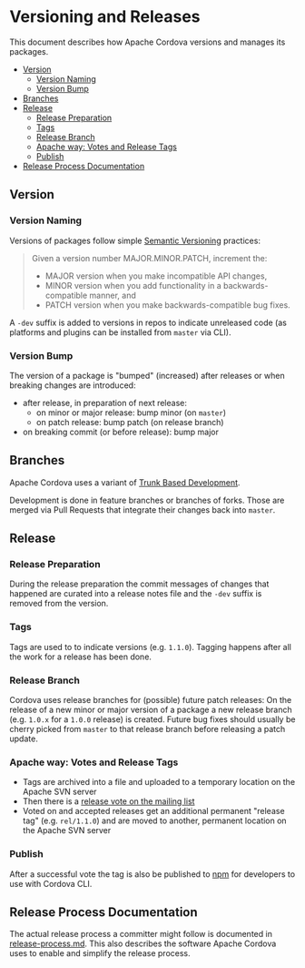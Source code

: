 # Versioning and Releases

This document describes how Apache Cordova versions and manages its packages.

- [Version](#version)
  * [Version Naming](#version-naming)
  * [Version Bump](#version-bump)
- [Branches](#branches)
- [Release](#release)
  * [Release Preparation](#release-preparation)
  * [Tags](#tags)
  * [Release Branch](#release-branch)
  * [Apache way: Votes and Release Tags](#apache-way-votes-and-release-tags)
  * [Publish](#publish)
- [Release Process Documentation](#release-process-documentation)

## Version

### Version Naming

Versions of packages follow simple [Semantic Versioning](https://semver.org/) practices:

> Given a version number MAJOR.MINOR.PATCH, increment the:
> - MAJOR version when you make incompatible API changes,
> - MINOR version when you add functionality in a backwards-compatible manner, and
> - PATCH version when you make backwards-compatible bug fixes.

A `-dev` suffix is added to versions in repos to indicate unreleased code (as platforms and plugins can be installed from `master` via CLI).

### Version Bump

The version of a package is "bumped" (increased) after releases or when breaking changes are introduced:

- after release, in preparation of next release: 
  - on minor or major release: bump minor (on `master`)
  - on patch release: bump patch (on release branch)
- on breaking commit (or before release): bump major

## Branches

Apache Cordova uses a variant of [Trunk Based Development](https://trunkbaseddevelopment.com).

Development is done in feature branches or branches of forks. Those are merged via Pull Requests that integrate their changes back into `master`.

## Release

### Release Preparation

During the release preparation the commit messages of changes that happened are curated into a release notes file and the `-dev` suffix is removed from the version.

### Tags

Tags are used to to indicate versions (e.g. `1.1.0`). Tagging happens after all the work for a release has been done.

### Release Branch

Cordova uses release branches for (possible) future patch releases: On the release of a new minor or major version of a package a new release branch (e.g. `1.0.x` for a `1.0.0` release) is created. Future bug fixes should usually be cherry picked from `master` to that release branch before releasing a patch update.

### Apache way: Votes and Release Tags

- Tags are archived into a file and uploaded to a temporary location on the Apache SVN server
- Then there is a [release vote on the mailing list](release-voting.md)
- Voted on and accepted releases get an additional permanent "release tag" (e.g. `rel/1.1.0`) and are moved to another, permanent location on the Apache SVN server

### Publish

After a successful vote the tag is also be published to [npm](https://www.npmjs.com/) for developers to use with Cordova CLI.

## Release Process Documentation

The actual release process a committer might follow is documented in [release-process.md](release-process.md). This also describes the software Apache Cordova uses to enable and simplify the release process.
